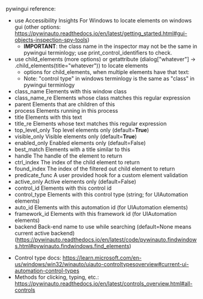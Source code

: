 pywingui reference:
* use Accessibility Insights For Windows to locate elements on windows gui (other options: https://pywinauto.readthedocs.io/en/latest/getting_started.html#gui-objects-inspection-spy-tools)
  * **IMPORTANT**: the class name in the inspector may not be the same in pywingui terminlogy; use print_control_identifiers to check.
* use child_elements (more options) or getattribute (dialog["whatever"] -> .child_elements(title="whatever")) to locate elements
  * options for child_elements, when multiple elements have that text:
  * Note: "control type" in windows terminlogy is the same as "class" in pywingui terminlogy
* class_name Elements with this window class
* class_name_re Elements whose class matches this regular expression
* parent Elements that are children of this
* process Elements running in this process
* title Elements with this text
* title_re Elements whose text matches this regular expression
* top_level_only Top level elements only (default=**True**)
* visible_only Visible elements only (default=**True**)
* enabled_only Enabled elements only (default=False)
* best_match Elements with a title similar to this
* handle The handle of the element to return
* ctrl_index The index of the child element to return
* found_index The index of the filtered out child element to return
* predicate_func A user provided hook for a custom element validation
* active_only Active elements only (default=False)
* control_id Elements with this control id
* control_type Elements with this control type (string; for UIAutomation elements)
* auto_id Elements with this automation id (for UIAutomation elements)
* framework_id Elements with this framework id (for UIAutomation elements)
* backend Back-end name to use while searching (default=None means current active backend)
(https://pywinauto.readthedocs.io/en/latest/code/pywinauto.findwindows.html#pywinauto.findwindows.find_elements)
- Control type docs: https://learn.microsoft.com/en-us/windows/win32/winauto/uiauto-controltypesoverview#current-ui-automation-control-types
- Methods for clicking, typing, etc.: https://pywinauto.readthedocs.io/en/latest/controls_overview.html#all-controls
